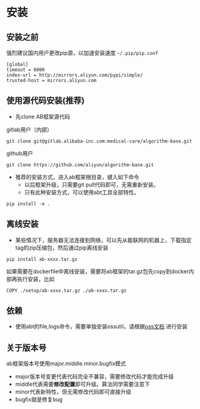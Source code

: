 
# 安装

## 安装之前

强烈建议国内用户更改pip源，以加速安装速度 `~/.pip/pip.conf`

```
[global]
timeout = 6000
index-url = http://mirrors.aliyun.com/pypi/simple/
trusted-host = mirrors.aliyun.com
```

## 使用源代码安装(推荐)
- 先clone AB框架源代码

gitlab用户（内部）
```
git clone git@gitlab.alibaba-inc.com:medical-care/algorithm-base.git
```

github用户

```
git clone https://github.com/aliyun/algorithm-base.git
```

- 推荐的安装方式，进入ab框架根目录，键入如下命令
  - 以后框架升级，只需要git pull代码即可，无需重新安装。
  - 只有此种安装方式，可以使用abt工具全部特性。

```
pip install -e .
```

## 离线安装

- 某些情况下，服务器无法连接到网络，可以先从能联网的机器上，下载指定tag的zip压缩包，然后通过pip离线安装

```
pip install ab-xxxx.tar.gz
```

如果需要在dockerfile中离线安装，需要将ab框架的tar.gz包先copy到docker内部再执行安装，比如

```
COPY ./setup/ab-xxxx.tar.gz ./ab-xxxx.tar.gz
```

## 依赖

- 使用abt的file,logs命令，需要单独安装ossutil，请根据[oss文档](https://help.aliyun.com/document_detail/120075.html) 进行安装


## 关于版本号
ab框架版本号使用major.middle.minor.bugfix模式

* major版本号变更代表代码完全不兼容，需要修改代码才能完成升级
* middle代表需要**修改配置**即可升级。算法同学需要注意下
* minor代表新特性，但无需修改代码即可直接升级
* bugfix就是修复bug
